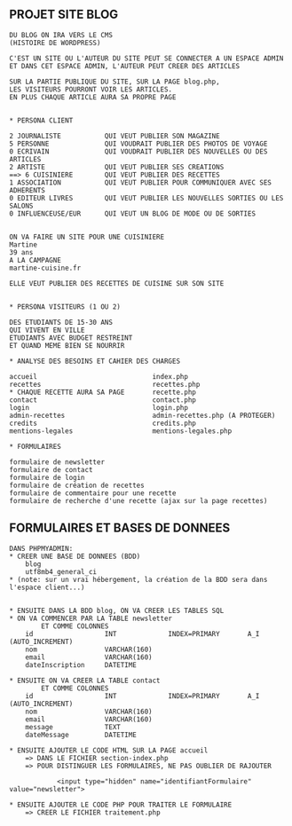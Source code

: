## PROJET SITE BLOG

    DU BLOG ON IRA VERS LE CMS
    (HISTOIRE DE WORDPRESS)

    C'EST UN SITE OU L'AUTEUR DU SITE PEUT SE CONNECTER A UN ESPACE ADMIN
    ET DANS CET ESPACE ADMIN, L'AUTEUR PEUT CREER DES ARTICLES

    SUR LA PARTIE PUBLIQUE DU SITE, SUR LA PAGE blog.php, 
    LES VISITEURS POURRONT VOIR LES ARTICLES.
    EN PLUS CHAQUE ARTICLE AURA SA PROPRE PAGE


    * PERSONA CLIENT

    2 JOURNALISTE           QUI VEUT PUBLIER SON MAGAZINE
    5 PERSONNE              QUI VOUDRAIT PUBLIER DES PHOTOS DE VOYAGE
    0 ECRIVAIN              QUI VOUDRAIT PUBLIER DES NOUVELLES OU DES ARTICLES
    2 ARTISTE               QUI VEUT PUBLIER SES CREATIONS
    ==> 6 CUISINIERE        QUI VEUT PUBLIER DES RECETTES
    1 ASSOCIATION           QUI VEUT PUBLIER POUR COMMUNIQUER AVEC SES ADHERENTS
    0 EDITEUR LIVRES        QUI VEUT PUBLIER LES NOUVELLES SORTIES OU LES SALONS
    0 INFLUENCEUSE/EUR      QUI VEUT UN BLOG DE MODE OU DE SORTIES


    ON VA FAIRE UN SITE POUR UNE CUISINIERE 
    Martine
    39 ans
    A LA CAMPAGNE
    martine-cuisine.fr

    ELLE VEUT PUBLIER DES RECETTES DE CUISINE SUR SON SITE


    * PERSONA VISITEURS (1 OU 2)

    DES ETUDIANTS DE 15-30 ANS
    QUI VIVENT EN VILLE
    ETUDIANTS AVEC BUDGET RESTREINT 
    ET QUAND MEME BIEN SE NOURRIR

    * ANALYSE DES BESOINS ET CAHIER DES CHARGES

    accueil                             index.php
    recettes                            recettes.php
    * CHAQUE RECETTE AURA SA PAGE       recette.php
    contact                             contact.php
    login                               login.php
    admin-recettes                      admin-recettes.php (A PROTEGER)
    credits                             credits.php
    mentions-legales                    mentions-legales.php

    * FORMULAIRES

    formulaire de newsletter
    formulaire de contact
    formulaire de login
    formulaire de création de recettes
    formulaire de commentaire pour une recette
    formulaire de recherche d'une recette (ajax sur la page recettes)

## FORMULAIRES ET BASES DE DONNEES

    DANS PHPMYADMIN:
    * CREER UNE BASE DE DONNEES (BDD)     
        blog
        utf8mb4_general_ci
    * (note: sur un vrai hébergement, la création de la BDD sera dans l'espace client...)


    * ENSUITE DANS LA BDD blog, ON VA CREER LES TABLES SQL
    * ON VA COMMENCER PAR LA TABLE newsletter
            ET COMME COLONNES
        id                  INT             INDEX=PRIMARY       A_I (AUTO_INCREMENT)
        nom                 VARCHAR(160)
        email               VARCHAR(160)
        dateInscription     DATETIME

    * ENSUITE ON VA CREER LA TABLE contact
            ET COMME COLONNES
        id                  INT             INDEX=PRIMARY       A_I (AUTO_INCREMENT)
        nom                 VARCHAR(160)
        email               VARCHAR(160)
        message             TEXT
        dateMessage         DATETIME

    * ENSUITE AJOUTER LE CODE HTML SUR LA PAGE accueil
        => DANS LE FICHIER section-index.php
        => POUR DISTINGUER LES FORMULAIRES, NE PAS OUBLIER DE RAJOUTER 
                
                <input type="hidden" name="identifiantFormulaire" value="newsletter">

    * ENSUITE AJOUTER LE CODE PHP POUR TRAITER LE FORMULAIRE
        => CREER LE FICHIER traitement.php













